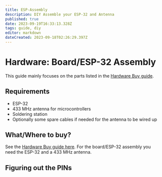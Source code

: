 ```yaml
---
title: ESP-Assembly
description: DIY Assemble your ESP-32 and Antenna
published: true
date: 2023-09-19T16:33:13.328Z
tags: guide, diy
editor: markdown
dateCreated: 2023-09-18T02:26:29.397Z
---
```


# Hardware: Board/ESP-32 Assembly
This guide mainly focuses on the parts listed in the [Hardware Buy guide](/Hardware/Buy).

## Requirements
+ ESP-32
+ 433 MHz antenna for microcontrollers
+ Soldering station
+ Optionally some spare cables if needed for the antenna to be wired up

## What/Where to buy?
See the [Hardware Buy guide here](/Hardware/Buy). For the board/ESP-32 assembly you need the ESP-32 and a 433 MHz antenna.


## Figuring out the PINs
